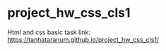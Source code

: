 # project_hw_css_cls1
Html  and css basic task
link: https://tanhataranum.github.io/project_hw_css_cls1/
